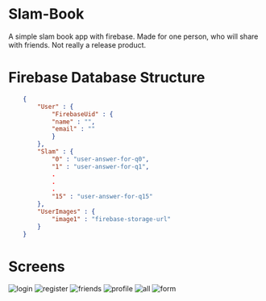 # Slam-Book
A simple slam book app with firebase. Made for one person, who will share with friends. Not really a release product.

# Firebase Database Structure
```json
    {
        "User" : {
            "FirebaseUid" : {
            "name" : "",
            "email" : ""
            }
        },
        "Slam" : {
            "0" : "user-answer-for-q0",
            "1" : "user-answer-for-q1",
            .
            .
            .
            "15" : "user-answer-for-q15"
        },
        "UserImages" : {
            "image1" : "firebase-storage-url"
        }
    } 

```

# Screens

![login](https://github.com/AP-Atul/Slam-Book/tree/master/screens/login.png "Login Screen")
![register](https://github.com/AP-Atul/Slam-Book/tree/master/screens/register.png "Register Screen")
![friends](https://github.com/AP-Atul/Slam-Book/tree/master/screens/friends.png "Friends Screen")
![profile](https://github.com/AP-Atul/Slam-Book/tree/master/screens/profile.png "Profile Screen")
![all](https://github.com/AP-Atul/Slam-Book/tree/master/screens/all.png "All Friends Screen")
![form](https://github.com/AP-Atul/Slam-Book/tree/master/screens/form.png "Form Screen")


